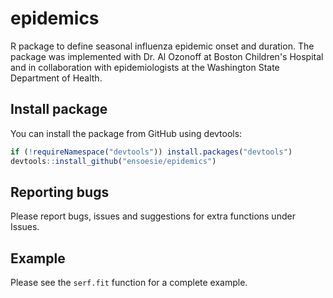 # epidemics

R package to define seasonal influenza epidemic onset and duration. The package was implemented with Dr. Al Ozonoff at Boston Children's Hospital and in collaboration with epidemiologists at the Washington State Department of Health.

## Install package

You can install the package from GitHub using devtools:

```r
if (!requireNamespace("devtools")) install.packages("devtools")
devtools::install_github("ensoesie/epidemics")
```

## Reporting bugs

Please report bugs, issues and suggestions for extra functions under Issues.

## Example

Please see the `serf.fit` function for a complete example. 
